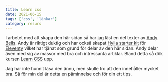 ```yaml
---
title: Learn css
date: 2021-06-15
tags: ['css', 'länkar']
category: resurs
---
```


I arbetet med att skapa den här sidan så har jag läst en del texter av [Andy Bells](https://piccalil.li/). Andy är riktigt duktig och har också skapat [Hylia starter kit](https://github.com/andy-piccalilli/hylia) för [Eleventy](https://www.11ty.dev/) vilket har tjänat som grund för delar av den här sidan.
Andy delar även med sig av massor med bra och intressanta artiklar. Bland detta så dök kursen [Learn CSS](https://web.dev/learn/css/) upp.

Jag har inte hunnit läsa den ännu, men skulle tro att den innehåller mycket bra. Så för min del är detta en påminnelse och för din ett tips.
